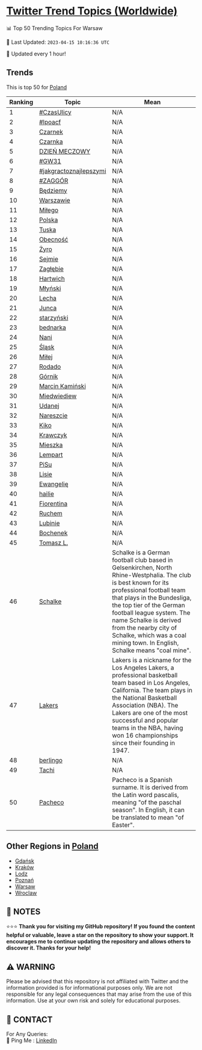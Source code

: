 [Twitter Trend Topics (Worldwide)](https://github.com/ErcinDedeoglu/Twitter-Trend-Topics)
==========


📊 Top 50 Trending Topics For Warsaw

📆 Last Updated: `2023-04-15 10:16:36 UTC`

🔧 Updated every 1 hour!


## Trends

This is top 50 for [Poland](</Poland>)

| Ranking | Topic | Mean |
| ------- | ------------ | ------------ |
| 1 | [#CzasUlicy](http://twitter.com/search?q=%23CzasUlicy) | N/A |
| 2 | [#lpoacf](http://twitter.com/search?q=%23lpoacf) | N/A |
| 3 | [Czarnek](http://twitter.com/search?q=Czarnek) | N/A |
| 4 | [Czarnka](http://twitter.com/search?q=Czarnka) | N/A |
| 5 | [DZIEŃ MECZOWY](http://twitter.com/search?q=DZIE%c5%83+MECZOWY) | N/A |
| 6 | [#GW31](http://twitter.com/search?q=%23GW31) | N/A |
| 7 | [#jakgractoznajlepszymi](http://twitter.com/search?q=%23jakgractoznajlepszymi) | N/A |
| 8 | [#ZAGGÓR](http://twitter.com/search?q=%23ZAGG%c3%93R) | N/A |
| 9 | [Będziemy](http://twitter.com/search?q=B%c4%99dziemy) | N/A |
| 10 | [Warszawie](http://twitter.com/search?q=Warszawie) | N/A |
| 11 | [Miłego](http://twitter.com/search?q=Mi%c5%82ego) | N/A |
| 12 | [Polska](http://twitter.com/search?q=Polska) | N/A |
| 13 | [Tuska](http://twitter.com/search?q=Tuska) | N/A |
| 14 | [Obecność](http://twitter.com/search?q=Obecno%c5%9b%c4%87) | N/A |
| 15 | [Żyro](http://twitter.com/search?q=%c5%bbyro) | N/A |
| 16 | [Sejmie](http://twitter.com/search?q=Sejmie) | N/A |
| 17 | [Zagłębie](http://twitter.com/search?q=Zag%c5%82%c4%99bie) | N/A |
| 18 | [Hartwich](http://twitter.com/search?q=Hartwich) | N/A |
| 19 | [Młyński](http://twitter.com/search?q=M%c5%82y%c5%84ski) | N/A |
| 20 | [Lecha](http://twitter.com/search?q=Lecha) | N/A |
| 21 | [Junca](http://twitter.com/search?q=Junca) | N/A |
| 22 | [starzyński](http://twitter.com/search?q=starzy%c5%84ski) | N/A |
| 23 | [bednarka](http://twitter.com/search?q=bednarka) | N/A |
| 24 | [Nani](http://twitter.com/search?q=Nani) | N/A |
| 25 | [Śląsk](http://twitter.com/search?q=%c5%9al%c4%85sk) | N/A |
| 26 | [Miłej](http://twitter.com/search?q=Mi%c5%82ej) | N/A |
| 27 | [Rodado](http://twitter.com/search?q=Rodado) | N/A |
| 28 | [Górnik](http://twitter.com/search?q=G%c3%b3rnik) | N/A |
| 29 | [Marcin Kamiński](http://twitter.com/search?q=Marcin+Kami%c5%84ski) | N/A |
| 30 | [Miedwiediew](http://twitter.com/search?q=Miedwiediew) | N/A |
| 31 | [Udanej](http://twitter.com/search?q=Udanej) | N/A |
| 32 | [Nareszcie](http://twitter.com/search?q=Nareszcie) | N/A |
| 33 | [Kiko](http://twitter.com/search?q=Kiko) | N/A |
| 34 | [Krawczyk](http://twitter.com/search?q=Krawczyk) | N/A |
| 35 | [Mieszka](http://twitter.com/search?q=Mieszka) | N/A |
| 36 | [Lempart](http://twitter.com/search?q=Lempart) | N/A |
| 37 | [PiSu](http://twitter.com/search?q=PiSu) | N/A |
| 38 | [Lisie](http://twitter.com/search?q=Lisie) | N/A |
| 39 | [Ewangelię](http://twitter.com/search?q=Ewangeli%c4%99) | N/A |
| 40 | [hailie](http://twitter.com/search?q=hailie) | N/A |
| 41 | [Fiorentina](http://twitter.com/search?q=Fiorentina) | N/A |
| 42 | [Ruchem](http://twitter.com/search?q=Ruchem) | N/A |
| 43 | [Lubinie](http://twitter.com/search?q=Lubinie) | N/A |
| 44 | [Bochenek](http://twitter.com/search?q=Bochenek) | N/A |
| 45 | [Tomasz L.](http://twitter.com/search?q=Tomasz+L.) | N/A |
| 46 | [Schalke](http://twitter.com/search?q=Schalke) | Schalke is a German football club based in Gelsenkirchen, North Rhine-Westphalia. The club is best known for its professional football team that plays in the Bundesliga, the top tier of the German football league system. The name Schalke is derived from the nearby city of Schalke, which was a coal mining town. In English, Schalke means "coal mine". |
| 47 | [Lakers](http://twitter.com/search?q=Lakers) | Lakers is a nickname for the Los Angeles Lakers, a professional basketball team based in Los Angeles, California. The team plays in the National Basketball Association (NBA). The Lakers are one of the most successful and popular teams in the NBA, having won 16 championships since their founding in 1947. |
| 48 | [berlingo](http://twitter.com/search?q=berlingo) | N/A |
| 49 | [Tachi](http://twitter.com/search?q=Tachi) | N/A |
| 50 | [Pacheco](http://twitter.com/search?q=Pacheco) | Pacheco is a Spanish surname. It is derived from the Latin word pascalis, meaning "of the paschal season". In English, it can be translated to mean "of Easter". |



## Other Regions in [Poland](</Poland>)

* [Gdańsk](</Poland/Gdańsk.md>)
* [Kraków](</Poland/Kraków.md>)
* [Lodz](</Poland/Lodz.md>)
* [Poznań](</Poland/Poznań.md>)
* [Warsaw](</Poland/Warsaw.md>)
* [Wroclaw](</Poland/Wroclaw.md>)



## 📝 NOTES

⭐⭐⭐ **Thank you for visiting my GitHub repository! If you found the content helpful or valuable, leave a star on the repository to show your support. It encourages me to continue updating the repository and allows others to discover it. Thanks for your help!**


## ⚠️ WARNING

Please be advised that this repository is not affiliated with Twitter and the information provided is for informational purposes only. We are not responsible for any legal consequences that may arise from the use of this information. Use at your own risk and solely for educational purposes.


## 📨 CONTACT

 For Any Queries:  
            🏓 Ping Me : [LinkedIn](https://www.linkedin.com/in/ercindedeoglu/)
